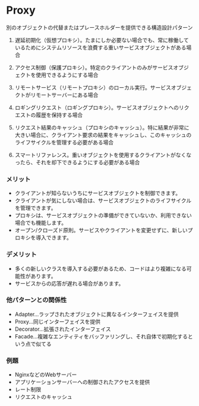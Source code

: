 # Proxy
別のオブジェクトの代替またはプレースホルダーを提供できる構造設計パターン

1. 遅延初期化（仮想プロキシ）。たまにしか必要ない場合でも、常に稼働しているためにシステムリソースを浪費する重いサービスオブジェクトがある場合

2. アクセス制御（保護プロキシ）。特定のクライアントのみがサービスオブジェクトを使用できるようにする場合

3. リモートサービス（リモートプロキシ）のローカル実行。サービスオブジェクトがリモートサーバーにある場合

4. ロギングリクエスト（ロギングプロキシ）。サービスオブジェクトへのリクエストの履歴を保持する場合

5. リクエスト結果のキャッシュ（プロキシのキャッシュ）。特に結果が非常に大きい場合に、クライアント要求の結果をキャッシュし、このキャッシュのライフサイクルを管理する必要がある場合

6. スマートリファレンス。重いオブジェクトを使用するクライアントがなくなったら、それを却下できるようにする必要がある場合

### メリット
- クライアントが知らないうちにサービスオブジェクトを制御できます。
- クライアントが気にしない場合は、サービスオブジェクトのライフサイクルを管理できます。
- プロキシは、サービスオブジェクトの準備ができていないか、利用できない場合でも機能します。
- オープン/クローズド原則。サービスやクライアントを変更せずに、新しいプロキシを導入できます。

### デメリット
- 多くの新しいクラスを導入する必要があるため、コードはより複雑になる可能性があります。
- サービスからの応答が遅れる場合があります。

### 他パターンとの関係性
- Adapter...ラップされたオブジェクトに異なるインターフェイスを提供
- Proxy...同じインターフェイスを提供
- Decorator...拡張されたインターフェイス
- Facade...複雑なエンティティをバッファリングし、それ自体で初期化するという点で似てる

### 例題
- NginxなどのWebサーバー
- アプリケーションサーバーへの制御されたアクセスを提供
- レート制限
- リクエストのキャッシュ